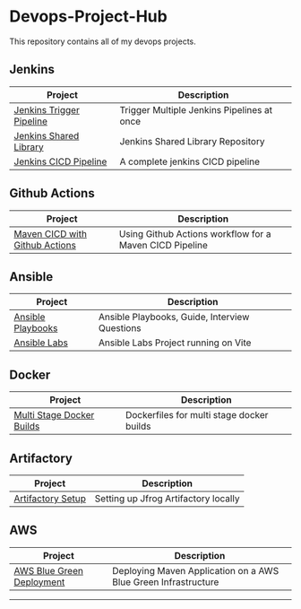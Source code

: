 # Devops-Project-Hub
This repository contains all of my devops projects.



## Jenkins

| Project | Description |
|---|---|
| [Jenkins Trigger Pipeline](https://github.com/ShubhamBhavsar101/Jenkins-Trigger-Multiple-Jobs) | Trigger Multiple Jenkins Pipelines at once |
| [Jenkins Shared Library](https://github.com/ShubhamBhavsar101/Jenkins-Shared-Library.git) | Jenkins Shared Library Repository |
| [Jenkins CICD Pipeline](https://github.com/ShubhamBhavsar101/Jenkins-CICD.git) | A complete jenkins CICD pipeline |

## Github Actions
| Project | Description |
|---|---|
| [Maven CICD with Github Actions](https://github.com/ShubhamBhavsar101/Maven-CICD-with-Github-Actions.git) | Using Github Actions workflow for a Maven CICD Pipeline |


## Ansible

| Project | Description |
|---|---|
| [Ansible Playbooks](https://github.com/ShubhamBhavsar101/Ansible.git) | Ansible Playbooks, Guide, Interview Questions|
| [Ansible Labs](https://github.com/ShubhamBhavsar101/Ansible-Labs.git) | Ansible Labs Project running on Vite|

## Docker

| Project | Description |
|---|---|
| [Multi Stage Docker Builds](https://github.com/ShubhamBhavsar101/Docker-Multi-Stage-Builds.git) | Dockerfiles for multi stage docker builds |

## Artifactory

| Project | Description |
|---|---|
| [Artifactory Setup](https://github.com/ShubhamBhavsar101/Artifactory.git) | Setting up Jfrog Artifactory locally|

## AWS

| Project | Description |
|---|---|
| [AWS Blue Green Deployment](https://github.com/ShubhamBhavsar101/AWS-Blue-Green-Deployment.git) | Deploying Maven Application on a AWS Blue Green Infrastructure |

---

